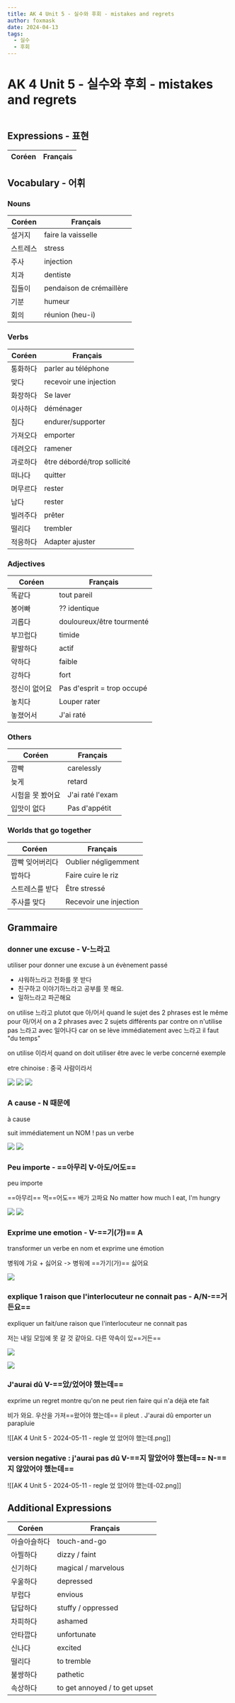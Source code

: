```yaml
---
title: AK 4 Unit 5 - 실수와 후회 - mistakes and regrets
author: foxmask
date: 2024-04-13
tags:
  - 실수
  - 후회
---
```

# AK 4 Unit 5 - 실수와 후회 - mistakes and regrets

```table-of-contents
```
## Expressions - 표현

| Coréen                          | Français |
| ------------------------------- | -------- |


## Vocabulary - 어휘
### Nouns

| Coréen | Français                 |
| ------ | ------------------------ |
| 설거지    | faire la vaisselle       |
| 스트레스   | stress                   |
| 주사     | injection                |
| 치과     | dentiste                 |
| 집들이    | pendaison de crémaillère |
| 기분     | humeur                   |
| 회의     | réunion (heu-i)          |
### Verbs

| Coréen | Français                    |
| ------ | --------------------------- |
| 통화하다   | parler au téléphone         |
| 맞다     | recevoir une injection      |
| 화장하다   | Se laver                    |
| 이사하다   | déménager                   |
| 침다     | endurer/supporter           |
| 가져오다   | emporter                    |
| 데려오다   | ramener                     |
| 과로하다   | être débordé/trop sollicité |
| 떠나다    | quitter                     |
| 머무르다   | rester                      |
| 남다     | rester                      |
| 빌려주다   | prêter                      |
| 떨리다    | trembler                    |
| 적응하다   | Adapter ajuster             |
### Adjectives

| Coréen  | Français                   |
| ------- | -------------------------- |
| 똑같다     | tout pareil                |
| 봉어빠     | ?? identique               |
| 괴롭다     | douloureux/être tourmenté  |
| 부끄럽다    | timide                     |
| 활발하다    | actif                      |
| 약하다     | faible                     |
| 강하다     | fort                       |
| 정신이 없어요 | Pas d'esprit = trop occupé |
| 놓치다     | Louper rater               |
| 놓졌어서    | J'ai raté                  |
### Others

| Coréen    | Français         |
| --------- | ---------------- |
| 깜빡        | carelessly       |
| 늦게        | retard           |
| 시험을 못 봤어요 | J'ai raté l'exam |
| 입맛이 없다    | Pas d'appétit    |
### Worlds that go together

| Coréen   | Français               |
| -------- | ---------------------- |
| 깜빡 잊어버리다 | Oublier négligemment   |
| 밥하다      | Faire cuire le riz     |
| 스트레스를 받다 | Être stressé           |
| 주사를 맞다   | Recevoir une injection |

## Grammaire
### donner une excuse - V-느라고

utiliser pour donner une excuse à un évènement passé
- 샤워하느라고 전화를 못 받다 
- 친구하고 이야기하느라고 공부를 못 해요.
- 일하느라고 파곤해요


on utilise 느라고 plutot que 아/어서 quand le sujet des 2 phrases est le même 
pour 아/어서 on a 2 phrases avec 2 sujets différents
par contre on n'utilise pas 느라고 avec 일어나다 car on se lève immédiatement
avec  느라고 il faut "du temps"

on utilise 이라서 quand on doit utiliser être avec le verbe concerné exemple 

etre chinoise  : 중국 사람이라서


![](AK%204%20Unit%205%20-%202024-04-13%20-%20relge%20느라고_1.png)
![](AK%204%20Unit%205%20-%202024-04-13%20-%20relge%20느라고_2.png)
![](AK%204%20Unit%205%20-%202024-04-13%20-%20relge%20느라고_3.png)

### A cause - N 때문에
à cause

suit immédiatement un NOM ! pas un verbe

![](AK%204%20Unit%205%20-%202024-04-28%20-%20regle%20때문에.png)
![](AK%204%20Unit%205%20-%202024-04-28%20-%20regle%20때문에_02.png)
### Peu importe - ==아무리  V-아도/어도==
peu importe

==아무리== 먹==어도== 배가 고파요
No matter how much I eat, I'm hungry

![](AK%204%20Unit%205%20-%202024-04-28%20-%20regle%20-%20아무리.png)
![](AK%204%20Unit%205%20-%202024-04-28%20-%20regle%20-%20아무리_02.png)

### Exprime une emotion - V-==기(가)== A
transformer un verbe en nom et exprime une émotion

병워에 가요 + 싫어요 -> 병워에 ==가기(가)== 싫어요

![](AK%204%20Unit%205%20-%202024-04-28%20-%20regle%20-%20기(가).png)


### explique 1 raison que l'interlocuteur ne connait pas - A/N-==거든요==

expliquer un fait/une raison que l'interlocuteur ne connait pas

저는 내일 모임에 못 갈 것 같아요.  다른 약속이 있==거든==


![](AK%204%20Unit%205%20-%202024-05-04%20-%20relge%20-%20거든요.png)

![](AK%204%20Unit%205%20-%202024-05-04%20-%20relge%20-%20거든요_01.png)

### J'aurai dû V-==았/었어야 했는데==

exprime un regret
montre qu'on ne peut rien faire qui n'a déjà ete fait

비가 와요. 우산을 가져==왔어야 했는데==
il pleut . J'aurai dû emporter un parapluie

![[AK 4 Unit 5 - 2024-05-11 - regle 었 았어야 했는데.png]]

### version negative : j'aurai pas dû V-==지 말았어야 했는데== N-==지 않았어야 했는데==
![[AK 4 Unit 5 - 2024-05-11 - regle 었 았어야 했는데-02.png]]
## Additional Expressions

| Coréen | Français                      |
| ------ | ----------------------------- |
| 아슬아슬하다 | touch-and-go                  |
| 아찔하다   | dizzy / faint                 |
| 신기하다   | magical / marvelous           |
| 우울하다   | depressed                     |
| 부럽다    | envious                       |
| 답답하다   | stuffy / oppressed            |
| 차피하다   | ashamed                       |
| 안타깝다   | unfortunate                   |
| 신나다    | excited                       |
| 떨리다    | to tremble                    |
| 불쌍하다   | pathetic                      |
| 속상하다   | to get annoyed / to get upset |
